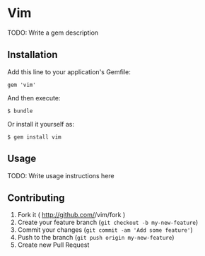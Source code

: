 # Vim

TODO: Write a gem description

## Installation

Add this line to your application's Gemfile:

    gem 'vim'

And then execute:

    $ bundle

Or install it yourself as:

    $ gem install vim

## Usage

TODO: Write usage instructions here

## Contributing

1. Fork it ( http://github.com/<my-github-username>/vim/fork )
2. Create your feature branch (`git checkout -b my-new-feature`)
3. Commit your changes (`git commit -am 'Add some feature'`)
4. Push to the branch (`git push origin my-new-feature`)
5. Create new Pull Request
